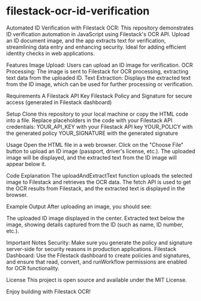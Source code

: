 # filestack-ocr-id-verification
Automated ID Verification with Filestack OCR: This repository demonstrates ID verification automation in JavaScript using Filestack's OCR API. Upload an ID document image, and the app extracts text for verification, streamlining data entry and enhancing security. Ideal for adding efficient identity checks in web applications.

Features
Image Upload: Users can upload an ID image for verification.
OCR Processing: The image is sent to Filestack for OCR processing, extracting text data from the uploaded ID.
Text Extraction: Displays the extracted text from the ID image, which can be used for further processing or verification.

Requirements
A Filestack API Key
Filestack Policy and Signature for secure access (generated in Filestack dashboard)

Setup
Clone this repository to your local machine or copy the HTML code into a file.
Replace placeholders in the code with your Filestack API credentials:
YOUR_API_KEY with your Filestack API key
YOUR_POLICY with the generated policy
YOUR_SIGNATURE with the generated signature

Usage
Open the HTML file in a web browser.
Click on the "Choose File" button to upload an ID image (passport, driver's license, etc.).
The uploaded image will be displayed, and the extracted text from the ID image will appear below it.

Code Explanation
The uploadAndExtractText function uploads the selected image to Filestack and retrieves the OCR data.
The fetch API is used to get the OCR results from Filestack, and the extracted text is displayed in the browser.

Example Output
After uploading an image, you should see:

The uploaded ID image displayed in the center.
Extracted text below the image, showing details captured from the ID (such as name, ID number, etc.).

Important Notes
Security: Make sure you generate the policy and signature server-side for security reasons in production applications.
Filestack Dashboard: Use the Filestack dashboard to create policies and signatures, and ensure that read, convert, and runWorkflow permissions are enabled for OCR functionality.

License
This project is open source and available under the MIT License.

Enjoy building with Filestack OCR!
